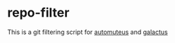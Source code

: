 # repo-filter

This is a git filtering script for [automuteus](https://github.com/AutoMuteUs-Portable/automuteus) and [galactus](https://github.com/AutoMuteUs-Portable/galactus)